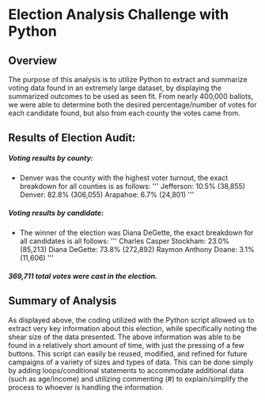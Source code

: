 # Election Analysis Challenge with Python
## Overview
The purpose of this analysis is to utilize Python to extract and summarize voting data found in an extremely large dataset, by displaying the summarized outcomes to be used as seen fit. From nearly 400,000 ballots, we were able to determine both the desired percentage/number of votes for each candidate found, but also from each county the votes came from.
## Results of Election Audit:
##### Voting results by county:
-	Denver was the county with the highest voter turnout, the exact breakdown for all counties is as follows:
'''
Jefferson: 10.5% (38,855)
Denver: 82.8% (306,055)
Arapahoe: 6.7% (24,801)
'''
##### Voting results by candidate:
-	The winner of the election was Diana DeGette, the exact breakdown for all candidates is all follows:
'''
Charles Casper Stockham: 23.0% (85,213)
Diana DeGette: 73.8% (272,892)
Raymon Anthony Doane: 3.1% (11,606)
'''
##### **369,711 total votes were cast in the election.**

## Summary of Analysis
As displayed above, the coding utilized with the Python script allowed us to extract very key information about this election, while specifically noting the shear size of the data presented. The above information was able to be found in a relatively short amount of time, with just the pressing of a few buttons. This script can easily be reused, modified, and refined for future campaigns of a variety of sizes and types of data. This can be done simply by adding loops/conditional statements to accommodate additional data (such as age/income) and utilizing commenting (#) to explain/simplify the process to whoever is handling the information. 
